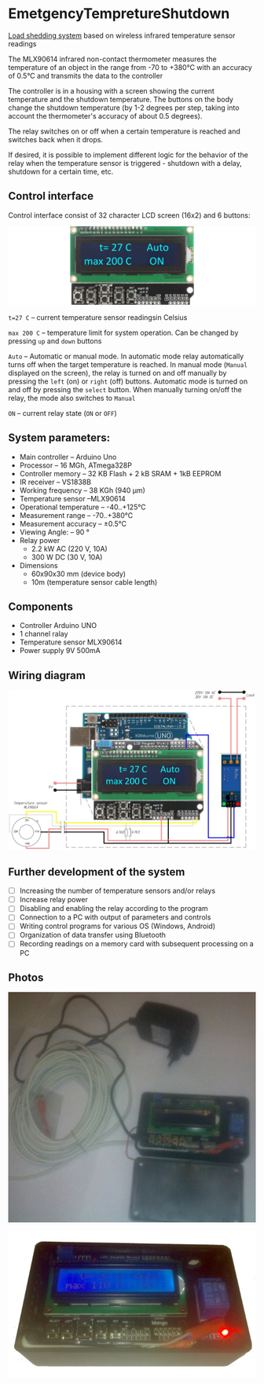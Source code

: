 # EmetgencyTempretureShutdown
[Load shedding system](https://techi-news.com/Projects/Electrical-load-shedding-system-with-temperature-sensor) based on wireless infrared temperature sensor readings

The MLX90614 infrared non-contact thermometer measures the temperature of an object in the range from -70 to +380°C with an accuracy of 0.5°C and transmits the data to the controller

The controller is in a housing with a screen showing the current temperature and the shutdown temperature. The buttons on the body change the shutdown temperature (by 1-2 degrees per step, taking into account the thermometer's accuracy of about 0.5 degrees).

The relay switches on or off when a certain temperature is reached and switches back when it drops.

If desired, it is possible to implement different logic for the behavior of the relay when the temperature sensor is triggered - shutdown with a delay, shutdown for a certain time, etc.

## Control interface
Control interface consist of 32 character LCD screen (16x2) and 6 buttons:

![General view on system components](https://github.com/Brabn/EmetgencyTempretureShutdown/blob/main/Wiring_diagram/EmetgencyTempretureShutdown.Interface.jpg)

`t=27 C`  	– current temperature sensor readingsin Celsius 

`max 200 C` 	– temperature limit for system operation. Can be changed by pressing `up` and `down` buttons

`Auto` 		– Automatic or manual mode. In automatic mode relay automatically turns off when the target temperature is reached. In manual mode (`Manual` displayed on the screen), the relay is turned on and off manually by pressing the `left` (on) or `right` (off) buttons. Automatic mode is turned on and off by pressing the `select` button. When manually turning on/off the relay, the mode also switches to `Manual`

`ON` 		– current relay state (`ON` or `OFF`)

## System parameters:
* Main controller		– Arduino Uno 
* Processor 			– 16 MGh, ATmega328P
* Controller memory		– 32 KB Flash + 2 kB SRAM + 1kB EEPROM
* IR receiver			– VS1838B
* Working frequency		– 38 KGh (940 µm)
* Temperature sensor 		–MLX90614
* Operational temperature	– -40..+125°C
* Measurement range		– -70..+380°C
* Measurement accuracy	– ±0.5°C
* Viewing Angle: 		– 90 °
* Relay power			 
    - 2.2 kW AC (220 V, 10A)
    - 300 W DC (30 V, 10A)
* Dimensions			
    - 60x90x30 mm (device body)
    - 10m (temperature sensor cable length)

## Components
* Controller Arduino UNO 
* 1 channel ralay 
* Temperature sensor MLX90614
* Power supply 9V 500mA

## Wiring diagram

![Emetgency Tempreture Shutdown wiring diagram](https://github.com/Brabn/EmetgencyTempretureShutdown/blob/main/Wiring_diagram/EmetgencyTempretureShutdown.Wiring_diagram.jpg)

## Further development of the system
- [ ] Increasing the number of temperature sensors and/or relays
- [ ] Increase relay power
- [ ] Disabling and enabling the relay according to the program
- [ ] Connection to a PC with output of parameters and controls
- [ ] Writing control programs for various OS (Windows, Android)
- [ ] Organization of data transfer using Bluetooth
- [ ] Recording readings on a memory card with subsequent processing on a PC
 
## Photos

![General view on system components](https://github.com/Brabn/EmetgencyTempretureShutdown/blob/main/Photos/EmetgencyTempretureShutdown.General_view.jpg)

![Main box with controller and control elements](https://github.com/Brabn/EmetgencyTempretureShutdown/blob/main/Photos/EmetgencyTempretureShutdown.Main_box.jpg)
 
 
